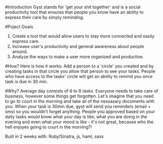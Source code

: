 #Introduction
Gyst stands for 'get your shit together' and is a social productivity tool that ensures that people you know have an ability to express their care by simply reminding. 

#Poject Goals
1. Create a tool that would allow users to stay more connected and easily express care.
2. Increase user's productivity and general awareness about people around.
3. Analyze the ways to make a user more organized and productive.

#How?
Here is how it works: Add a person to a 'circle' you created and by creating tasks in that circle you allow that person to see your tasks. People who have access to the tasks' circle will get an ability to remind you once task is due in 30 min.

#Why?
Average day consists of 6 to 8 tasks. Everyone needs to take care of business, however some things get forgotten. Let's imagine that you need to go to court in the morning and take all of the nessasary documents with you. When your task is 30min due, gyst will send you reminders (email + sms) so you wouldn't forget anything. People you approved based on your daily tasks would know what your day is like, what you are doing in the evening and even what your mood is like - it's not great, because who the hell enjoyes going to court in the morning?!

Built in 2 weeks with: 
Ruby/Sinatra, js, haml, sass
